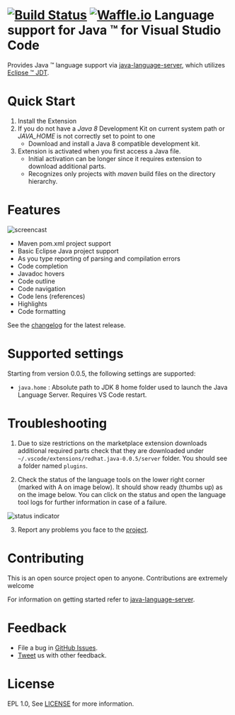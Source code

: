 
[![Build Status](https://travis-ci.org/gorkem/vscode-java.svg?branch=master)](https://travis-ci.org/gorkem/vscode-java) [![Waffle.io](https://img.shields.io/waffle/label/gorkem/vscode-java/in%20progress.svg?maxAge=2592000?style=plastic)](https://waffle.io/gorkem/vscode-java)
Language support for Java &trade; for Visual Studio Code
=====================

Provides Java &trade; language support via
[java-language-server](https://github.com/gorkem/java-language-server), which utilizes
[Eclipse &trade; JDT](http://www.eclipse.org/jdt/).

Quick Start
============
1. Install the Extension
2. If you do not have a _Java 8_ Development Kit on current system path or _JAVA_HOME_ is not correctly set to point to one
    * Download and install a Java 8 compatible development kit.
3. Extension is activated when you first access a Java file.
    * Initial activation can be longer since it requires extension to download additional parts.
    * Recognizes only projects with *maven* build files on the directory hierarchy. 

Features 
=========
![ screencast ](https://raw.githubusercontent.com/gorkem/vscode-java/master/images/vscode-java.0.0.1.gif)

* Maven pom.xml project support
* Basic Eclipse Java project support 
* As you type reporting of parsing and compilation errors
* Code completion
* Javadoc hovers 
* Code outline
* Code navigation
* Code lens (references)
* Highlights
* Code formatting

See the [changelog](CHANGELOG.md) for the latest release.

Supported settings
==================
Starting from version 0.0.5, the following settings are supported:

* `java.home` : Absolute path to JDK 8 home folder used to launch the Java Language Server. Requires VS Code restart.

Troubleshooting
===============
1. Due to size restrictions on the marketplace extension downloads additional required parts check that they 
are downloaded under `~/.vscode/extensions/redhat.java-0.0.5/server` folder. 
You should see a folder named `plugins`.

2. Check the status of the language tools on the lower right corner (marked with A on image below).
It should show ready (thumbs up) as on the image below. You can click on the status and open the 
language tool logs for further information in case of a failure. 

![ status indicator ](https://raw.githubusercontent.com/gorkem/vscode-java/master/images/statusMarker.png)

3. Report any problems you face to the [project](https://github.com/gorkem/vscode-java/issues).

Contributing
===============
This is an open source project open to anyone. Contributions are extremely welcome 

For information on getting started refer to [java-language-server](https://github.com/gorkem/java-language-server/blob/master/README.md).

Feedback
===============
* File a bug in [GitHub Issues](https://github.com/gorkem/vscode-java/issues).
* [Tweet](https://twitter.com/GorkemErcan) us with other feedback.


License
===============
EPL 1.0, See [LICENSE](LICENSE) for more information.

